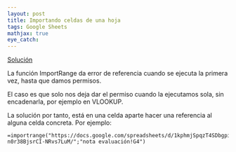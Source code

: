 ```yaml
---
layout: post
title: Importando celdas de una hoja 
tags: Google Sheets
mathjax: true
eye_catch:
---
```


[Solución](https://tecnocentres.org/es/funcion-importrange-en-hojas-de-calculo-de-google/)

La función ImportRange da error de referencia cuando se ejecuta la primera vez, hasta que damos permisos.

El caso es que solo nos deja dar el permiso cuando la ejecutamos sola, sin encadenarla, por ejemplo en VLOOKUP.

La solución por tanto, está en una celda aparte hacer una referencia al alguna celda concreta. Por ejemplo:

```
=importrange("https://docs.google.com/spreadsheets/d/1kphmjSpqzT4SDbgpiemgx_-n0r38BjsrCI-NRvs7LuM/";"nota evaluación!G4")
```
